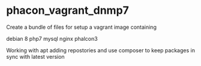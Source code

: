 # phacon_vagrant_dnmp7

Create a bundle of files for setup a vagrant image containing

debian 8
php7
mysql
nginx
phalcon3

Working with apt adding repostories and use composer to keep packages in sync with latest version 
